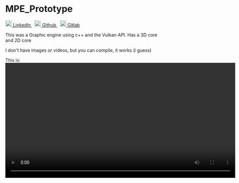 # MPE_Prototype

<p>
  <a href="https://www.linkedin.com/in/yairama/" rel="nofollow noreferrer">
    <img src="https://i.stack.imgur.com/gVE0j.png" alt="linkedin" class="icon" width="20" height="20"> LinkedIn
  </a> &nbsp; 
  <a href="https://github.com/Yairama" rel="nofollow noreferrer">
    <img src="https://github.githubassets.com/images/modules/logos_page/GitHub-Mark.png" alt="github" class="icon" width="20" height="20"> Github
  </a> &nbsp; 
  <a href="https://github.com/Yairama" rel="nofollow noreferrer">
    <img src="https://cdn-icons-png.flaticon.com/512/5968/5968853.png" alt="gitlab" class="icon" width="20" height="20"> Gitlab
  </a>
</p>

This was a Graphic engine using c++ and the Vulkan API. Has a 3D core and 2D core

I don't have images or videos, but you can compile, it works (i guess)


This is:
<video src='https://user-images.githubusercontent.com/45445692/231274126-11fa964a-bc69-4880-bbd8-a9c2b0592682.mp4' width=720></video>

